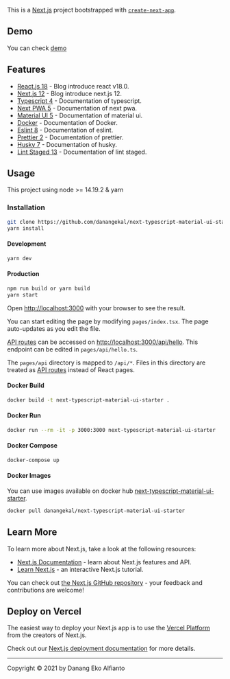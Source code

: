 This is a [Next.js](https://nextjs.org/) project bootstrapped with [`create-next-app`](https://github.com/vercel/next.js/tree/canary/packages/create-next-app).

## Demo

You can check [demo](https://next-typescript-material-ui-starter.vercel.app/)

## Features

- [React.js 18](https://reactjs.org/blog/2022/03/29/react-v18.html) - Blog introduce react v18.0.
- [Next.js 12](https://nextjs.org/blog/next-12) - Blog introduce next.js 12.
- [Typescript 4](https://www.typescriptlang.org/) - Documentation of typescript.
- [Next PWA 5](https://www.npmjs.com/package/next-pwa) - Documentation of next pwa.
- [Material UI 5](https://mui.com/material-ui/getting-started/overview/) - Documentation of material ui.
- [Docker](https://docs.docker.com/) - Documentation of Docker.
- [Eslint 8](https://eslint.org/docs/user-guide/getting-started) - Documentation of eslint.
- [Prettier 2](https://prettier.io/docs/en/index.html) - Documentation of prettier.
- [Husky 7](https://typicode.github.io/husky/#/) - Documentation of husky.
- [Lint Staged 13](https://github.com/okonet/lint-staged) - Documentation of lint staged.

## Usage

This project using node >= 14.19.2 & yarn

### Installation

```bash
git clone https://github.com/danangekal/next-typescript-material-ui-starter.git
yarn install
```

#### Development

```bash
yarn dev
```

#### Production

```bash
npm run build or yarn build
yarn start
```

Open [http://localhost:3000](http://localhost:3000) with your browser to see the result.

You can start editing the page by modifying `pages/index.tsx`. The page auto-updates as you edit the file.

[API routes](https://nextjs.org/docs/api-routes/introduction) can be accessed on [http://localhost:3000/api/hello](http://localhost:3000/api/hello). This endpoint can be edited in `pages/api/hello.ts`.

The `pages/api` directory is mapped to `/api/*`. Files in this directory are treated as [API routes](https://nextjs.org/docs/api-routes/introduction) instead of React pages.

#### Docker Build

```bash
docker build -t next-typescript-material-ui-starter .
```

#### Docker Run

```bash
docker run --rm -it -p 3000:3000 next-typescript-material-ui-starter
```

#### Docker Compose

```bash
docker-compose up
```

#### Docker Images

You can use images available on docker hub [next-typescript-material-ui-starter](https://hub.docker.com/r/danangekal/next-typescript-material-ui-starter).

```bash
docker pull danangekal/next-typescript-material-ui-starter
```

## Learn More

To learn more about Next.js, take a look at the following resources:

- [Next.js Documentation](https://nextjs.org/docs) - learn about Next.js features and API.
- [Learn Next.js](https://nextjs.org/learn) - an interactive Next.js tutorial.

You can check out [the Next.js GitHub repository](https://github.com/vercel/next.js/) - your feedback and contributions are welcome!

## Deploy on Vercel

The easiest way to deploy your Next.js app is to use the [Vercel Platform](https://vercel.com/new?utm_medium=default-template&filter=next.js&utm_source=create-next-app&utm_campaign=create-next-app-readme) from the creators of Next.js.

Check out our [Next.js deployment documentation](https://nextjs.org/docs/deployment) for more details.

---

Copyright © 2021 by Danang Eko Alfianto

